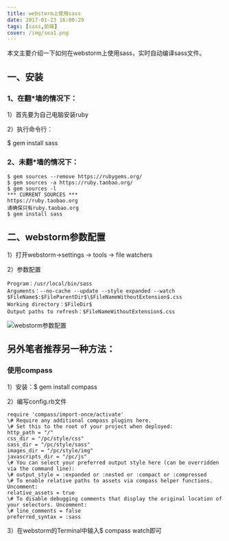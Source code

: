 ```yaml
---
title: webstorm上使用sass
date: 2017-01-23 16:00:29
tags: [sass,前端]
cover: /img/sea1.png
---
```



本文主要介绍一下如何在webstorm上使用sass，实时自动编译sass文件。

## 一、安装

### 1、在翻*墙的情况下：

1）首先要为自己电脑安装ruby

2）执行命令行：

$ gem install sass

<!--more-->

### 2、未翻*墙的情况下：
```
$ gem sources --remove https://rubygems.org/
$ gem sources -a https://ruby.taobao.org/
$ gem sources -l
*** CURRENT SOURCES ***
https://ruby.taobao.org
请确保只有ruby.taobao.org
$ gem install sass
```

## 二、webstorm参数配置

1）打开webstorm->settings -> tools -> file watchers

2）参数配置

```
Program：/usr/local/bin/sass
Arguments：--no-cache --update --style expanded --watch $FileName$:$FileParentDir$\$FileNameWithoutExtension$.css
Working directory：$FileDir$
Output paths to refresh：$FileNameWithoutExtension$.css
```

![webstorm参数配置](/img/webstorm-sass-config.png)





## 另外笔者推荐另一种方法：

### 使用compass

1）安装：$ gem install compass

2）编写config.rb文件

```
require 'compass/import-once/activate'
\# Require any additional compass plugins here.
\# Set this to the root of your project when deployed:
http_path = "/"
css_dir = "/pc/style/css"
sass_dir = "/pc/style/sass"
images_dir = "/pc/style/img"
javascripts_dir = "/pc/js"
\# You can select your preferred output style here (can be overridden via the command line):
\# output_style = :expanded or :nested or :compact or :compressed
\# To enable relative paths to assets via compass helper functions. Uncomment:
relative_assets = true
\# To disable debugging comments that display the original location of your selectors. Uncomment:
\# line_comments = false
preferred_syntax = :sass
```

3）在webstorm的Terminal中输入$ compass watch即可


